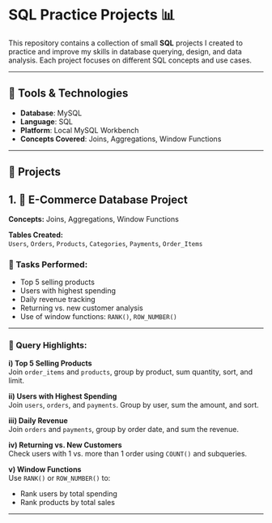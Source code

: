 # SQL Practice Projects 📊

This repository contains a collection of small **SQL** projects I created to practice and improve my skills in database querying, design, and data analysis. Each project focuses on different SQL concepts and use cases.

---

## 🔧 Tools & Technologies
- **Database**: MySQL
- **Language**: SQL
- **Platform**: Local MySQL Workbench
- **Concepts Covered**: Joins, Aggregations, Window Functions

---

## 📁 Projects

## 1. 🛒 E-Commerce Database Project

**Concepts:** Joins, Aggregations, Window Functions

**Tables Created:**  
`Users`, `Orders`, `Products`, `Categories`, `Payments`, `Order_Items`

### 🔧 Tasks Performed:

- Top 5 selling products
- Users with highest spending
- Daily revenue tracking
- Returning vs. new customer analysis
- Use of window functions: `RANK()`, `ROW_NUMBER()`

---

### 📌 Query Highlights:

**i) Top 5 Selling Products**  
Join `order_items` and `products`, group by product, sum quantity, sort, and limit.

**ii) Users with Highest Spending**  
Join `users`, `orders`, and `payments`. Group by user, sum the amount, and sort.

**iii) Daily Revenue**  
Join `orders` and `payments`, group by order date, and sum the revenue.

**iv) Returning vs. New Customers**  
Check users with 1 vs. more than 1 order using `COUNT()` and subqueries.

**v) Window Functions**  
Use `RANK()` or `ROW_NUMBER()` to:
- Rank users by total spending
- Rank products by total sales

---
